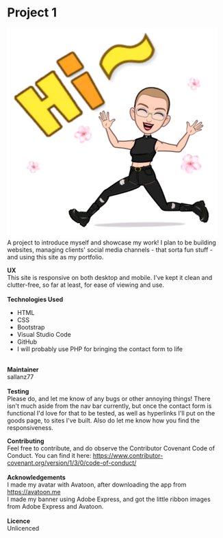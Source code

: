 # Project 1
<img src="images/hi.png"><br>
A project to introduce myself and showcase my work! I plan to be building websites, managing clients' social media channels - that sorta fun stuff - and using this site as my portfolio.

**UX**<br>
This site is responsive on both desktop and mobile. I've kept it clean and clutter-free, so far at least, for ease of viewing and use.<br><br>
**Technologies Used**<br>
- HTML
- CSS
- Bootstrap
- Visual Studio Code
- GitHub
- I will probably use PHP for bringing the contact form to life
<br><br>

**Maintainer**<br>
sallanz77<br><br>
**Testing**<br>
Please do, and let me know of any bugs or other annoying things! There isn't much aside from the nav bar currently, but once the contact form is functional I'd love for that to be tested, as well as hyperlinks I'll put on the goods page, to sites I've built. Also do let me know how you find the responsiveness.

**Contributing**<br>
Feel free to contribute, and do observe the Contributor Covenant Code of Conduct. You can find it here: https://www.contributor-covenant.org/version/1/3/0/code-of-conduct/<br><br>
**Acknowledgements**<br>
I made my avatar with Avatoon, after downloading the app from https://avatoon.me<br>
I made my banner using Adobe Express, and got the little ribbon images from Adobe Express and Avatoon.<br><br>
**Licence**<br>
Unlicenced

